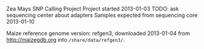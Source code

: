 Zea Mays SNP Calling Project
Project started 2013-01-03
TODO: ask sequencing center about adapters
Samples expected from sequencing core 2013-01-10


Maize reference genome version: refgen3, downloaded 2013-01-04 from
http://maizegdb.org into `/share/data/refgen3/`.

